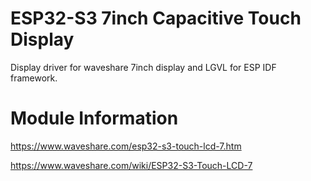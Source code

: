 # ESP32-S3 7inch Capacitive Touch Display 

Display driver for waveshare 7inch display and LGVL for ESP IDF framework. 



# Module Information

https://www.waveshare.com/esp32-s3-touch-lcd-7.htm

https://www.waveshare.com/wiki/ESP32-S3-Touch-LCD-7
